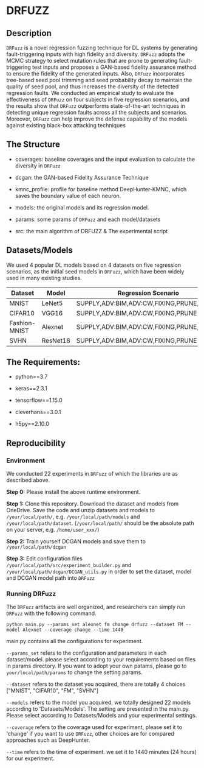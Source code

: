 # DRFUZZ

## Description

`DRFuzz` is a novel regression fuzzing technique for DL systems by generating fault-triggering inputs with high fidelity and diversity. `DRFuzz` adopts the MCMC strategy to select mutation rules that are prone to generating fault-triggering test inputs and proposes a GAN-based fidelity assurance method to ensure the fidelity of the generated inputs. Also, `DRFuzz` incorporates tree-based seed pool trimming and seed probability decay to maintain the quality of seed
pool, and thus increases the diversity of the detected regression faults. We conducted an empirical study to evaluate the effectiveness of `DRFuzz` on four subjects in five regression scenarios, and the results show that `DRFuzz` outperforms state-of-the-art techniques in detecting unique regression faults across all the subjects and scenarios. Moreover, `DRFuzz` can help improve the defense capability of the models against existing black-box attacking techniques

## The Structure

- coverages: baseline coverages and the input evaluation to calculate the diversity in `DRFuzz`

- dcgan: the GAN-based Fidelity Assurance Technique

- kmnc_profile: profile for baseline method DeepHunter-KMNC, which saves the boundary value of each neuron.

- models: the original models and its regression model.

- params: some params of `DRFuzz` and each model/datasets

- src: the main algorithm of DRFUZZ & The experimental script


## Datasets/Models
We used 4 popular DL models based on 4 datasets on five regression scenarios, as the initial seed models in `DRFuzz`, which have been widely used in many existing studies.

| Dataset       | Model    | Regression Scenario                      |
| ------------- | -------- | ---------------------------------------- |
| MNIST         | LeNet5   | SUPPLY,ADV:BIM,ADV:CW,FIXING,PRUNE,QUANT |
| CIFAR10       | VGG16    | SUPPLY,ADV:BIM,ADV:CW,FIXING,PRUNE       |
| Fashion-MNIST | Alexnet  | SUPPLY,ADV:BIM,ADV:CW,FIXING,PRUNE,QUANT |
| SVHN          | ResNet18 | SUPPLY,ADV:BIM,ADV:CW,FIXING,PRUNE       |
 


## The Requirements:

- python==3.7

- keras==2.3.1 

- tensorflow==1.15.0 

- cleverhans==3.0.1  

- h5py==2.10.0


## Reproducibility

### Environment

We conducted 22 experiments in `DRFuzz` of which the libraries are as described above. 

**Step 0:** Please install the above runtime environment.

**Step 1:** Clone this repository. Download the dataset and models from OneDrive. 
Save the code and unzip datasets and models to `/your/local/path/`, e.g. `/your/local/path/models` and `/your/local/path/dataset`. 
(`/your/local/path/` should be the absolute path on your server, e.g. `/home/user_xxx/`) 

**Step 2:** Train yourself DCGAN models and save them to `/your/local/path/dcgan`

**Step 3:** Edit configuration files `/your/local/path/src/experiment_builder.py` and `/your/local/path/dcgan/DCGAN_utils.py` in order to set the dataset, model and DCGAN model path into `DRFuzz`

### Running DRFuzz

The `DRFuzz` artifacts are well organized, and researchers can simply run `DRFuzz` with the following command.

~~~
python main.py --params_set alexnet fm change drfuzz --dataset FM --model Alexnet --coverage change --time 1440
~~~

main.py contains all the configurations for experiment.

`--params_set` refers to the configuration and parameters in each dataset/model. please select according to your requirements based on files in params directory. 
            If you want to adopt your own patams, please go to `your/local/path/params` to change the setting params.

`--dataset` refers to the dataset you acquired, there are totally 4 choices ["MNIST", "CIFAR10", "FM", "SVHN"]

`--models` refers to the model you acquired, we totally designed 22 models according to 'Datasets/Models'. The setting are presented in the main.py. 
            Please select according to Datasets/Models and your experimental settings.

`--coverage` refers to the coverage used for experiment, please set it to 'change' if you want to use `DRFuzz`, other choices are for compared approaches such as DeepHunter.

`--time` refers to the time of experiment. we set it to 1440 minutes (24 hours) for our experiment.
